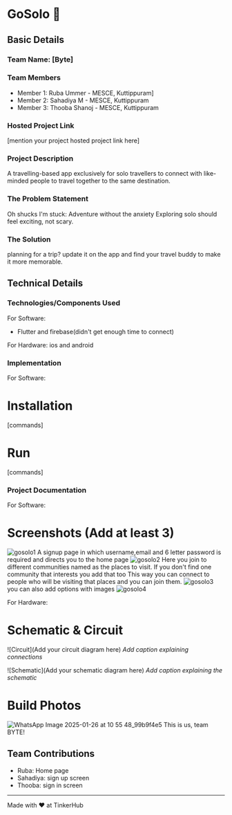 # GoSolo 🎯


## Basic Details
### Team Name: [Byte]


### Team Members
- Member 1: Ruba Ummer - MESCE, Kuttippuram]
- Member 2: Sahadiya M - MESCE, Kuttippuram
- Member 3: Thooba Shanoj - MESCE, Kuttippuram

### Hosted Project Link
[mention your project hosted project link here]

### Project Description
A travelling-based app exclusively for solo travellers to connect with like-minded people to travel together to the same destination.

### The Problem Statement
Oh shucks I'm stuck: Adventure without the anxiety 
Exploring solo should feel exciting, not scary.

### The Solution
planning for a trip? update it on the app and find your travel buddy to make it more memorable.

## Technical Details
### Technologies/Components Used
For Software:
- Flutter and firebase(didn't get enough time to connect)

For Hardware:
ios and android

### Implementation
For Software:
# Installation
[commands]

# Run
[commands]

### Project Documentation
For Software:

# Screenshots (Add at least 3)
![gosolo1](https://github.com/user-attachments/assets/88344564-f91f-45b7-997b-7b38b522474a)
A signup page in which username,email and 6 letter password is required and directs you to the home page
![gosolo2](https://github.com/user-attachments/assets/166bdf60-544e-4e16-994e-98a7e3518946)
Here you join to different communities named as the places to visit.
If you don't find one community that interests you add that too
This way you can connect to people who will be visiting that places and you can join them.
![gosolo3](https://github.com/user-attachments/assets/96f6af28-7902-47bf-b0d3-fa27e5165261)
you can also add options with images
![gosolo4](https://github.com/user-attachments/assets/da41104d-894f-4fcd-8cde-e292d4b70992)



For Hardware:

# Schematic & Circuit
![Circuit](Add your circuit diagram here)
*Add caption explaining connections*

![Schematic](Add your schematic diagram here)
*Add caption explaining the schematic*

# Build Photos
![WhatsApp Image 2025-01-26 at 10 55 48_99b9f4e5](https://github.com/user-attachments/assets/ab83afa3-3f2e-4112-b634-24f44c13863c)
This is us, team BYTE!



## Team Contributions
- Ruba: Home page
- Sahadiya: sign up screen
- Thooba: sign in screen

---
Made with ❤️ at TinkerHub

